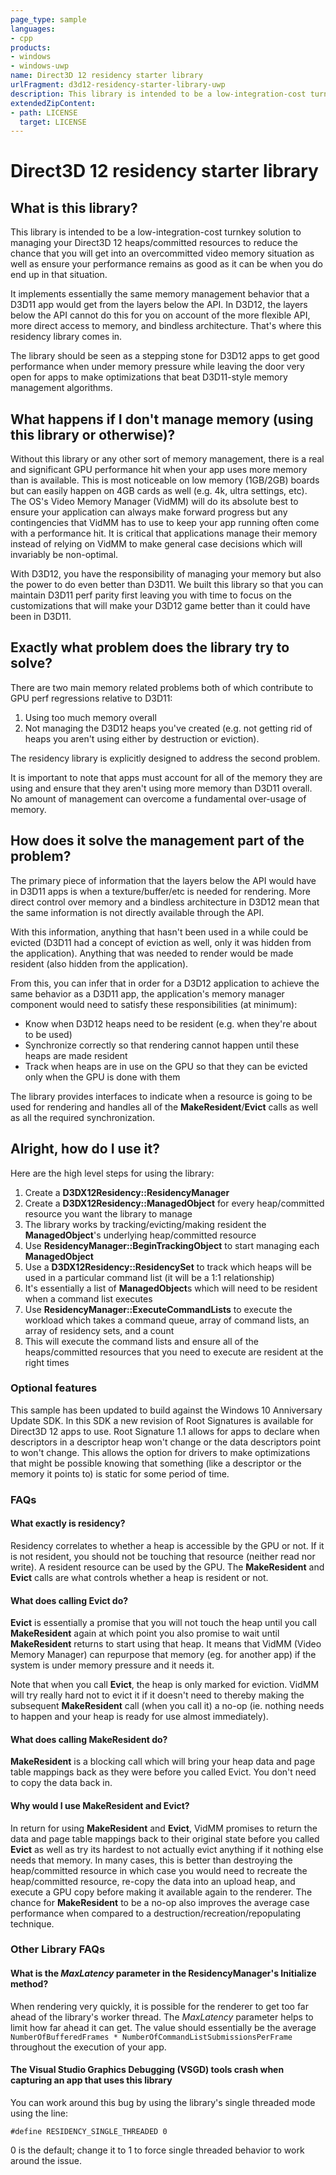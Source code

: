```yaml
---
page_type: sample
languages:
- cpp
products:
- windows
- windows-uwp
name: Direct3D 12 residency starter library
urlFragment: d3d12-residency-starter-library-uwp
description: This library is intended to be a low-integration-cost turnkey solution to managing your Direct3D 12 heaps/committed resources.
extendedZipContent:
- path: LICENSE
  target: LICENSE
---
```


# Direct3D 12 residency starter library

## What is this library?
This library is intended to be a low-integration-cost turnkey solution to managing your Direct3D 12 heaps/committed resources to reduce the chance that you will get into an overcommitted video memory situation as well as ensure your performance remains as good as it can be when you do end up in that situation.

It implements essentially the same memory management behavior that a D3D11 app would get from the layers below the API.  In D3D12, the layers below the API cannot do this for you on account of the more flexible API, more direct access to memory, and bindless architecture.  That's where this residency library comes in.

The library should be seen as a stepping stone for D3D12 apps to get good performance when under memory pressure while leaving the door very open for apps to make optimizations that beat D3D11-style memory management algorithms.

## What happens if I don't manage memory (using this library or otherwise)?
Without this library or any other sort of memory management, there is a real and significant GPU performance hit when your app uses more memory than is available.  This is most noticeable on low memory (1GB/2GB) boards but can easily happen on 4GB cards as well (e.g. 4k, ultra settings, etc).  The OS's Video Memory Manager (VidMM) will do its absolute best to ensure your application can always make forward progress but any contingencies that VidMM has to use to keep your app running often come with a performance hit.  It is critical that applications manage their memory instead of relying on VidMM to make general case decisions which will invariably be non-optimal.

With D3D12, you have the responsibility of managing your memory but also the power to do even better than D3D11.  We built this library so that you can maintain D3D11 perf parity first leaving you with time to focus on the customizations that will make your D3D12 game better than it could have been in D3D11.

## Exactly what problem does the library try to solve?
There are two main memory related problems both of which contribute to GPU perf regressions relative to D3D11:

1. Using too much memory overall
2. Not managing the D3D12 heaps you've created (e.g. not getting rid of heaps you aren't using either by destruction or eviction).

The residency library is explicitly designed to address the second problem.

It is important to note that apps must account for all of the memory they are using and ensure that they aren't using more memory than D3D11 overall.  No amount of management can overcome a fundamental over-usage of memory.

## How does it solve the management part of the problem?
The primary piece of information that the layers below the API would have in D3D11 apps is when a texture/buffer/etc is needed for rendering.  More direct control over memory and a bindless architecture in D3D12 mean that the same information is not directly available through the API.

With this information, anything that hasn't been used in a while could be evicted (D3D11 had a concept of eviction as well, only it was hidden from the application).  Anything that was needed to render would be made resident (also hidden from the application).

From this, you can infer that in order for a D3D12 application to achieve the same behavior as a D3D11 app, the application's memory manager component would need to satisfy these responsibilities (at minimum):

* Know when D3D12 heaps need to be resident (e.g. when they're about to be used)
* Synchronize correctly so that rendering cannot happen until these heaps are made resident
* Track when heaps are in use on the GPU so that they can be evicted only when the GPU is done with them

The library provides interfaces to indicate when a resource is going to be used for rendering and handles all of the **MakeResident**/**Evict** calls as well as all the required synchronization.

## Alright, how do I use it?
Here are the high level steps for using the library:

1. Create a **D3DX12Residency::ResidencyManager**
2. Create a **D3DX12Residency::ManagedObject** for every heap/committed resource you want the library to manage
  1. The library works by tracking/evicting/making resident the **ManagedObject**'s underlying heap/committed resource
3. Use **ResidencyManager::BeginTrackingObject** to start managing each **ManagedObject**
4. Use a **D3DX12Residency::ResidencySet** to track which heaps will be used in a particular command list (it will be a 1:1 relationship)
  1. It's essentially a list of **ManagedObject**s which will need to be resident when a command list executes
5. Use **ResidencyManager::ExecuteCommandLists** to execute the workload which takes a command queue, array of command lists, an array of residency sets, and a count
  1. This will execute the command lists and ensure all of the heaps/committed resources that you need to execute are resident at the right times

### Optional features
This sample has been updated to build against the Windows 10 Anniversary Update SDK. In this SDK a new revision of Root Signatures is available for Direct3D 12 apps to use. Root Signature 1.1 allows for apps to declare when descriptors in a descriptor heap won't change or the data descriptors point to won't change.  This allows the option for drivers to make optimizations that might be possible knowing that something (like a descriptor or the memory it points to) is static for some period of time.

### FAQs

#### What exactly is residency?
Residency correlates to whether a heap is accessible by the GPU or not.  If it is not resident, you should not be touching that resource (neither read nor write).  A resident resource can be used by the GPU.  The **MakeResident** and **Evict** calls are what controls whether a heap is resident or not.

#### What does calling **Evict** do?
**Evict** is essentially a promise that you will not touch the heap until you call **MakeResident** again at which point you also promise to wait until **MakeResident** returns to start using that heap.  It means that VidMM (Video Memory Manager) can repurpose that memory (eg. for another app) if the system is under memory pressure and it needs it.

Note that when you call **Evict**, the heap is only marked for eviction.  VidMM will try really hard not to evict it if it doesn't need to thereby making the subsequent **MakeResident** call (when you call it) a no-op (ie. nothing needs to happen and your heap is ready for use almost immediately).

#### What does calling **MakeResident** do?
**MakeResident** is a blocking call which will bring your heap data and page table mappings back as they were before you called Evict.  You don't need to copy the data back in.

#### Why would I use **MakeResident** and **Evict**?
In return for using **MakeResident** and **Evict**, VidMM promises to return the data and page table mappings back to their original state before you called **Evict** as well as try its hardest to not actually evict anything if it nothing else needs that memory.  In many cases, this is better than destroying the heap/committed resource in which case you would need to recreate the heap/committed resource, re-copy the data into an upload heap, and execute a GPU copy before making it available again to the renderer.  The chance for **MakeResident** to be a no-op also improves the average case performance when compared to a destruction/recreation/repopulating technique.

### Other Library FAQs

#### What is the *MaxLatency* parameter in the ResidencyManager's **Initialize** method?
When rendering very quickly, it is possible for the renderer to get too far ahead of the library's worker thread.  The *MaxLatency* parameter helps to limit how far ahead it can get.  The value should essentially be the average `NumberOfBufferedFrames * NumberOfCommandListSubmissionsPerFrame` throughout the execution of your app.

#### The Visual Studio Graphics Debugging (VSGD) tools crash when capturing an app that uses this library
You can work around this bug by using the library's single threaded mode using the line:

```
#define RESIDENCY_SINGLE_THREADED 0
```

0 is the default; change it to 1 to force single threaded behavior to work around the issue.
